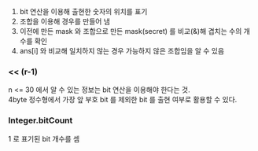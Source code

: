 1. bit 연산을 이용해 출현한 숫자의 위치를 표기
2. 조합을 이용해 경우를 만들어 냄
3. 이전에 만든 mask 와 조합으로 만든 mask(secret) 를 비교(&)해 겹치는 수의 개수를 확인
4. ans[i] 와 비교해 일치하지 않는 경우 가능하지 않은 조합임을 알 수 있음  

### << (r-1)
n <= 30 에서 알 수 있는 정보는 bit 연산을 이용해야 한다는 것.<br>
4byte 정수형에서 가장 앞 부호 bit 를 제외한 bit 를 출현 여부로 활용할 수 있다.<br>

### Integer.bitCount
1 로 표기된 bit 개수를 셈

